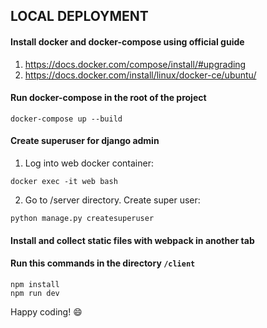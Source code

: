 ## LOCAL DEPLOYMENT

#### Install docker and docker-compose using official guide

1. https://docs.docker.com/compose/install/#upgrading
2. https://docs.docker.com/install/linux/docker-ce/ubuntu/

#### Run docker-compose in the root of the project

```
docker-compose up --build
```
#### Create superuser for django admin
1. Log into web docker container:
``` 
docker exec -it web bash
```
2. Go to /server directory. Create super user:
```
python manage.py createsuperuser
```

#### Install and collect static files with webpack in another tab
#### Run this commands in the directory `/client` 
```
npm install
npm run dev
```
Happy coding! :smile:
